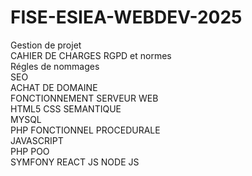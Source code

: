 # FISE-ESIEA-WEBDEV-2025  
Gestion de projet  
CAHIER DE CHARGES
RGPD et normes  
Régles de nommages  
SEO  
ACHAT DE DOMAINE  
FONCTIONNEMENT SERVEUR WEB   
HTML5 CSS SEMANTIQUE  
MYSQL  
PHP FONCTIONNEL PROCEDURALE  
JAVASCRIPT  
PHP POO  
SYMFONY
REACT JS
NODE JS




 
